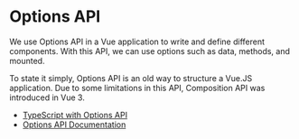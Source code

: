 # Options API

We use Options API in a Vue application to write and define different components. With this API, we can use options such as data, methods, and mounted.

To state it simply, Options API is an old way to structure a Vue.JS application. Due to some limitations in this API, Composition API was introduced in Vue 3.

- [TypeScript with Options API](https://vuejs.org/guide/typescript/options-api.html)
- [Options API Documentation](https://vuejs.org/api/#options-api)

